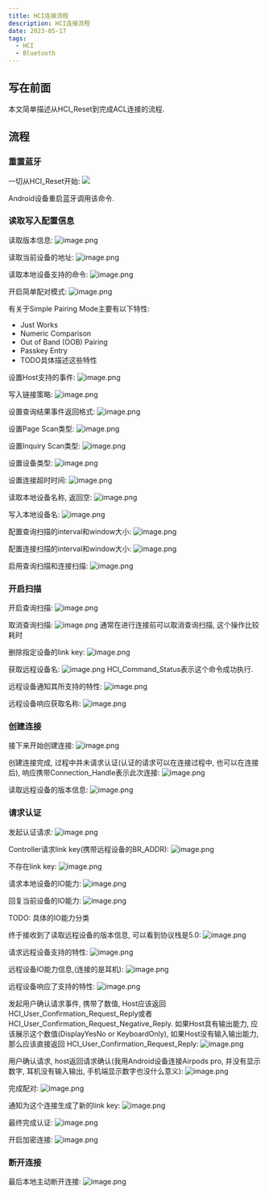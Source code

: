 ```yaml
---
title: HCI连接流程
description: HCI连接流程
date: 2023-05-17
tags:
  - HCI
  - Bluetooth
---
```


## 写在前面
本文简单描述从HCI_Reset到完成ACL连接的流程.

## 流程
### 重置蓝牙
一切从HCI_Reset开始:
![](https://cdn.jsdelivr.net/gh/zabbits/cdn@main/picgo/202305172350283.png)

Android设备重启蓝牙调用该命令.

### 读取写入配置信息
读取版本信息:
![image.png](https://cdn.jsdelivr.net/gh/zabbits/cdn@main/picgo/20230517235520.png)

读取当前设备的地址:
![image.png](https://cdn.jsdelivr.net/gh/zabbits/cdn@main/picgo/20230517235650.png)

读取本地设备支持的命令:
![image.png](https://cdn.jsdelivr.net/gh/zabbits/cdn@main/picgo/20230517235746.png)

开启简单配对模式:
![image.png](https://cdn.jsdelivr.net/gh/zabbits/cdn@main/picgo/20230518000315.png)

有关于Simple Pairing Mode主要有以下特性:
- Just Works
- Numeric Comparison
- Out of Band (OOB) Pairing
- Passkey Entry
- TODO具体描述这些特性

设置Host支持的事件:
![image.png](https://cdn.jsdelivr.net/gh/zabbits/cdn@main/picgo/20230518000611.png)

写入链接策略:
![image.png](https://cdn.jsdelivr.net/gh/zabbits/cdn@main/picgo/20230518000718.png)

设置查询结果事件返回格式:
![image.png](https://cdn.jsdelivr.net/gh/zabbits/cdn@main/picgo/20230518000829.png)

设置Page Scan类型:
![image.png](https://cdn.jsdelivr.net/gh/zabbits/cdn@main/picgo/20230518000911.png)

设置Inquiry Scan类型:
![image.png](https://cdn.jsdelivr.net/gh/zabbits/cdn@main/picgo/20230518000948.png)

设置设备类型:
![image.png](https://cdn.jsdelivr.net/gh/zabbits/cdn@main/picgo/20230518001155.png)

设置连接超时时间:
![image.png](https://cdn.jsdelivr.net/gh/zabbits/cdn@main/picgo/20230518001225.png)

读取本地设备名称, 返回空:
![image.png](https://cdn.jsdelivr.net/gh/zabbits/cdn@main/picgo/20230518001306.png)

写入本地设备名:
![image.png](https://cdn.jsdelivr.net/gh/zabbits/cdn@main/picgo/20230518001352.png)

配置查询扫描的interval和window大小:
![image.png](https://cdn.jsdelivr.net/gh/zabbits/cdn@main/picgo/20230518001445.png)

配置连接扫描的interval和window大小:
![image.png](https://cdn.jsdelivr.net/gh/zabbits/cdn@main/picgo/20230518001537.png)

启用查询扫描和连接扫描:
![image.png](https://cdn.jsdelivr.net/gh/zabbits/cdn@main/picgo/20230518001638.png)

### 开启扫描
开启查询扫描:
![image.png](https://cdn.jsdelivr.net/gh/zabbits/cdn@main/picgo/20230518001714.png)

取消查询扫描:
![image.png](https://cdn.jsdelivr.net/gh/zabbits/cdn@main/picgo/20230518001801.png)
通常在进行连接前可以取消查询扫描, 这个操作比较耗时

删除指定设备的link key:
![image.png](https://cdn.jsdelivr.net/gh/zabbits/cdn@main/picgo/20230518001948.png)

获取远程设备名:
![image.png](https://cdn.jsdelivr.net/gh/zabbits/cdn@main/picgo/20230518002056.png)
HCI_Command_Status表示这个命令成功执行.

远程设备通知其所支持的特性:
![image.png](https://cdn.jsdelivr.net/gh/zabbits/cdn@main/picgo/20230518002347.png)

远程设备响应获取名称:
![image.png](https://cdn.jsdelivr.net/gh/zabbits/cdn@main/picgo/20230518002428.png)

### 创建连接
接下来开始创建连接:
![image.png](https://cdn.jsdelivr.net/gh/zabbits/cdn@main/picgo/20230518002605.png)

创建连接完成, 过程中并未请求认证(认证的请求可以在连接过程中, 也可以在连接后), 响应携带Connection_Handle表示此次连接:
![image.png](https://cdn.jsdelivr.net/gh/zabbits/cdn@main/picgo/20230518002849.png)

读取远程设备的版本信息:
![image.png](https://cdn.jsdelivr.net/gh/zabbits/cdn@main/picgo/20230518002940.png)

### 请求认证
发起认证请求:
![image.png](https://cdn.jsdelivr.net/gh/zabbits/cdn@main/picgo/20230518003008.png)

Controller请求link key(携带远程设备的BR_ADDR):
![image.png](https://cdn.jsdelivr.net/gh/zabbits/cdn@main/picgo/20230518003053.png)

不存在link key:
![image.png](https://cdn.jsdelivr.net/gh/zabbits/cdn@main/picgo/20230518003202.png)

请求本地设备的IO能力:
![image.png](https://cdn.jsdelivr.net/gh/zabbits/cdn@main/picgo/20230518003321.png)

回复当前设备的IO能力:
![image.png](https://cdn.jsdelivr.net/gh/zabbits/cdn@main/picgo/20230518003457.png)

TODO: 具体的IO能力分类

终于接收到了读取远程设备的版本信息, 可以看到协议栈是5.0:
![image.png](https://cdn.jsdelivr.net/gh/zabbits/cdn@main/picgo/20230518003618.png)

请求远程设备支持的特性:
![image.png](https://cdn.jsdelivr.net/gh/zabbits/cdn@main/picgo/20230518003732.png)

远程设备IO能力信息,(连接的是耳机):
![image.png](https://cdn.jsdelivr.net/gh/zabbits/cdn@main/picgo/20230518003824.png)

远程设备响应了支持的特性:
![image.png](https://cdn.jsdelivr.net/gh/zabbits/cdn@main/picgo/20230518003953.png)

发起用户确认请求事件, 携带了数值, Host应该返回HCI_User_Confirmation_Request_Reply或者 HCI_User_Confirmation_Request_Negative_Reply. 如果Host具有输出能力, 应该展示这个数值(DisplayYesNo or KeyboardOnly), 如果Host没有输入输出能力, 那么应该直接返回 HCI_User_Confirmation_Request_Reply:
![image.png](https://cdn.jsdelivr.net/gh/zabbits/cdn@main/picgo/20230518222143.png)

用户确认请求, host返回请求确认(我用Android设备连接Airpods pro, 并没有显示数字, 耳机没有输入输出, 手机端显示数字也没什么意义):
![image.png](https://cdn.jsdelivr.net/gh/zabbits/cdn@main/picgo/20230518222514.png)

完成配对:
![image.png](https://cdn.jsdelivr.net/gh/zabbits/cdn@main/picgo/20230518231642.png)

通知为这个连接生成了新的link key:
![image.png](https://cdn.jsdelivr.net/gh/zabbits/cdn@main/picgo/20230518231726.png)

最终完成认证:
![image.png](https://cdn.jsdelivr.net/gh/zabbits/cdn@main/picgo/20230518231757.png)

开启加密连接:
![image.png](https://cdn.jsdelivr.net/gh/zabbits/cdn@main/picgo/20230518232009.png)

### 断开连接
最后本地主动断开连接:
![image.png](https://cdn.jsdelivr.net/gh/zabbits/cdn@main/picgo/20230518232147.png)
